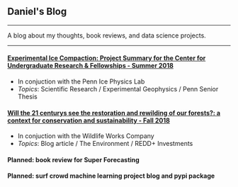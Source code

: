 ## Daniel's Blog

---

A blog about my thoughts, book reviews, and data science projects. 

---

#### [Experimental Ice Compaction: Project Summary for the Center for Undergraduate Research & Fellowships - Summer 2018](https://www.curf.upenn.edu/project/furman-daniel-experimental-ice-compaction)
* In conjuction with the Penn Ice Physics Lab
* *Topics*: Scientific Research / Experimental Geophysics / Penn Senior Thesis

#### [Will the 21 centurys see the restoration and rewilding of our forests?: a context for conservation and sustainability - Fall 2018](daniel-furman.github.io/psr_redd_blog.pdf) 
* In conjuction with the Wildlife Works Company
* *Topics*: Blog article / The Environment / REDD+ Investments

#### Planned: book review for Super Forecasting

#### Planned: surf crowd machine learning project blog and pypi package

